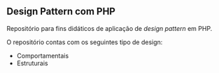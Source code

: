 ## Design Pattern com PHP

Repositório para fins didáticos de aplicação de *design pattern* em PHP.

O repositório contas com os seguintes tipo de design:

- Comportamentais
- Estruturais
